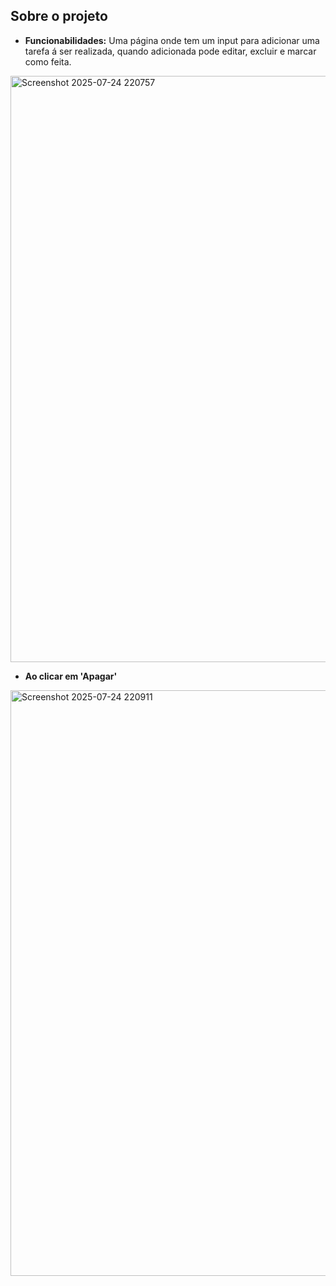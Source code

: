 ## Sobre o projeto

- **Funcionabilidades:** Uma página onde tem um input para adicionar uma tarefa á ser realizada, quando adicionada pode editar, excluir e marcar como feita.

<img width="1871" height="938" alt="Screenshot 2025-07-24 220757" src="https://github.com/user-attachments/assets/a35e3dff-b927-4181-bfaf-52c8c7d2ba82" />

- **Ao clicar em 'Apagar'**
<img width="1838" height="937" alt="Screenshot 2025-07-24 220911" src="https://github.com/user-attachments/assets/22c0cfde-5612-452e-9e18-015d3fbcd1af" />
